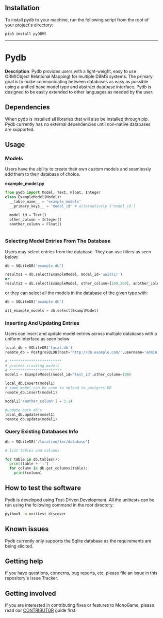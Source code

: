 ## Installation

To install pydb to your machine, run the following script from the root of your project's directory:

```
pip3 install pyDBMS
```

----

# Pydb

**Description**:  Pydb provides users with a light-weight, easy to use ORM(Object Relational Mapping) for multiple DBMS systems. The primary goal is to make communicating between databases as easy as possible using a unified base model type and abstract database interface. Pydb is designed to be easily extended to other languages as needed by the user. 


## Dependencies

When pydb is installed all libraries that will also be installed through pip. 
Pydb currently has no external dependencies until non-native databases are supported.

## Usage
### Models
Users have the ability to create their own custom models and seamlessly add them to their database of choice.

**example_model.py**
```py
from pydb import Model, Text, Float, Integer
class ExampleModel(Model):
  __table_name__ = 'example_models'
  __primary_keys__ = 'model_id' # alternatively ['model_id']

  model_id = Text()
  other_column = Integer()
  another_column = Float()
  
```
### Selecting Model Entries From The Database
Users may select entries from the database. They can use filters as seen below:
```py
db = SQLiteDB('example.db')

results1 = db.select(ExampleModel, model_id='uuid(1)')
or
results2 = db.select(ExampleModel, other_column=[100,200], another_column=2.0)
```
or they can select all the models in the database of the given type with:
```py
db = SQLiteDB('example.db')

all_example_models = db.select(ExamplModel)
```
### Inserting And Updating Entries
Users can insert and update model entries across multiple databases with a uniform interface as seen below
```py
local_db = SQLiteDB('local.db')
remote_db = PostgreSQLDB(host='http://db.example.com/',username='admin',password='password123')

# ************************
# process creating models
# ************************
model1 = ExampleModel(model_id='test_id',other_column=100)

local_db.insert(model1)
# same model can be used to upload to postgres DB
remote_db.insert(model1)

model1['another_column'] = 3.14

#update both db's
local_db.update(model1)
remote_db.update(model1)


```

### Query Existing Databases Info
```py
db = SQLiteDB('/location/for/database')

# list tables and columns

for table in db.tables():
  print(table + ':')
  for column in db.get_columns(table):
    print(column)
```

## How to test the software

Pydb is developed using Test-Driven Development. All the unittests can be run using the following command in the root directory:
```bash
python3 -m unittest discover
```

## Known issues

Pydb currently only supports the Sqlite database as the requirements are being elicited.

## Getting help

If you have questions, concerns, bug reports, etc, please file an issue in this repository's Issue Tracker.


## Getting involved

If you are interested in contributing fixes or features to MonoGame, please read our [CONTRIBUTOR](CONTRIBUTING.md) guide first.
